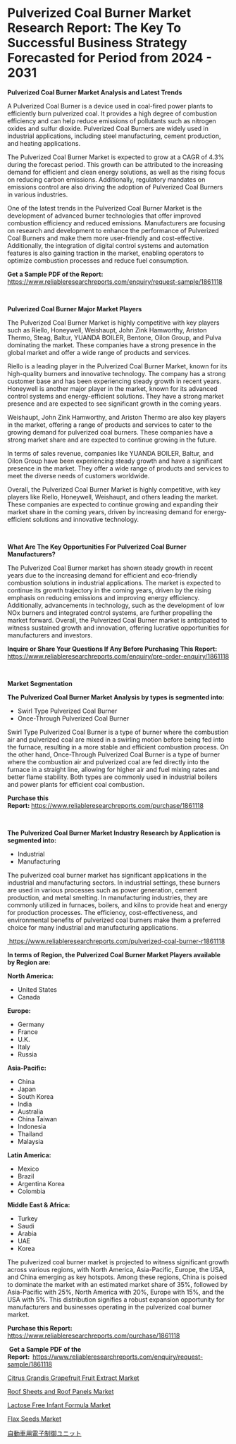 <p><h1>Pulverized Coal Burner Market Research Report: The Key To Successful Business Strategy Forecasted for Period from 2024 - 2031</h1></p><p><strong>Pulverized Coal Burner Market Analysis and Latest Trends</strong></p>
<p><p>A Pulverized Coal Burner is a device used in coal-fired power plants to efficiently burn pulverized coal. It provides a high degree of combustion efficiency and can help reduce emissions of pollutants such as nitrogen oxides and sulfur dioxide. Pulverized Coal Burners are widely used in industrial applications, including steel manufacturing, cement production, and heating applications.</p><p>The Pulverized Coal Burner Market is expected to grow at a CAGR of 4.3% during the forecast period. This growth can be attributed to the increasing demand for efficient and clean energy solutions, as well as the rising focus on reducing carbon emissions. Additionally, regulatory mandates on emissions control are also driving the adoption of Pulverized Coal Burners in various industries.</p><p>One of the latest trends in the Pulverized Coal Burner Market is the development of advanced burner technologies that offer improved combustion efficiency and reduced emissions. Manufacturers are focusing on research and development to enhance the performance of Pulverized Coal Burners and make them more user-friendly and cost-effective. Additionally, the integration of digital control systems and automation features is also gaining traction in the market, enabling operators to optimize combustion processes and reduce fuel consumption.</p></p>
<p><strong>Get a Sample PDF of the Report:&nbsp;</strong> <a href="https://www.reliableresearchreports.com/enquiry/request-sample/1861118">https://www.reliableresearchreports.com/enquiry/request-sample/1861118</a></p>
<p>&nbsp;</p>
<p><strong>Pulverized Coal Burner Major Market Players</strong></p>
<p><p>The Pulverized Coal Burner Market is highly competitive with key players such as Riello, Honeywell, Weishaupt, John Zink Hamworthy, Ariston Thermo, Steag, Baltur, YUANDA BOILER, Bentone, Oilon Group, and Pulva dominating the market. These companies have a strong presence in the global market and offer a wide range of products and services.</p><p>Riello is a leading player in the Pulverized Coal Burner Market, known for its high-quality burners and innovative technology. The company has a strong customer base and has been experiencing steady growth in recent years. Honeywell is another major player in the market, known for its advanced control systems and energy-efficient solutions. They have a strong market presence and are expected to see significant growth in the coming years.</p><p>Weishaupt, John Zink Hamworthy, and Ariston Thermo are also key players in the market, offering a range of products and services to cater to the growing demand for pulverized coal burners. These companies have a strong market share and are expected to continue growing in the future.</p><p>In terms of sales revenue, companies like YUANDA BOILER, Baltur, and Oilon Group have been experiencing steady growth and have a significant presence in the market. They offer a wide range of products and services to meet the diverse needs of customers worldwide.</p><p>Overall, the Pulverized Coal Burner Market is highly competitive, with key players like Riello, Honeywell, Weishaupt, and others leading the market. These companies are expected to continue growing and expanding their market share in the coming years, driven by increasing demand for energy-efficient solutions and innovative technology.</p></p>
<p>&nbsp;</p>
<p><strong>What Are The Key Opportunities For Pulverized Coal Burner Manufacturers?</strong></p>
<p><p>The Pulverized Coal Burner market has shown steady growth in recent years due to the increasing demand for efficient and eco-friendly combustion solutions in industrial applications. The market is expected to continue its growth trajectory in the coming years, driven by the rising emphasis on reducing emissions and improving energy efficiency. Additionally, advancements in technology, such as the development of low NOx burners and integrated control systems, are further propelling the market forward. Overall, the Pulverized Coal Burner market is anticipated to witness sustained growth and innovation, offering lucrative opportunities for manufacturers and investors.</p></p>
<p><strong>Inquire or Share Your Questions If Any Before Purchasing This Report:</strong> <a href="https://www.reliableresearchreports.com/enquiry/pre-order-enquiry/1861118">https://www.reliableresearchreports.com/enquiry/pre-order-enquiry/1861118</a></p>
<p>&nbsp;</p>
<p><strong>Market Segmentation</strong></p>
<p><strong>The Pulverized Coal Burner Market Analysis by types is segmented into:</strong></p>
<p><ul><li>Swirl Type Pulverized Coal Burner</li><li>Once-Through Pulverized Coal Burner</li></ul></p>
<p><p>Swirl Type Pulverized Coal Burner is a type of burner where the combustion air and pulverized coal are mixed in a swirling motion before being fed into the furnace, resulting in a more stable and efficient combustion process. On the other hand, Once-Through Pulverized Coal Burner is a type of burner where the combustion air and pulverized coal are fed directly into the furnace in a straight line, allowing for higher air and fuel mixing rates and better flame stability. Both types are commonly used in industrial boilers and power plants for efficient coal combustion.</p></p>
<p><strong>Purchase this Report:&nbsp;</strong><a href="https://www.reliableresearchreports.com/purchase/1861118">https://www.reliableresearchreports.com/purchase/1861118</a></p>
<p>&nbsp;</p>
<p><strong>The Pulverized Coal Burner Market Industry Research by Application is segmented into:</strong></p>
<p><ul><li>Industrial</li><li>Manufacturing</li></ul></p>
<p><p>The pulverized coal burner market has significant applications in the industrial and manufacturing sectors. In industrial settings, these burners are used in various processes such as power generation, cement production, and metal smelting. In manufacturing industries, they are commonly utilized in furnaces, boilers, and kilns to provide heat and energy for production processes. The efficiency, cost-effectiveness, and environmental benefits of pulverized coal burners make them a preferred choice for many industrial and manufacturing applications.</p></p>
<p><a href="https://www.reliableresearchreports.com/pulverized-coal-burner-r1861118">&nbsp;https://www.reliableresearchreports.com/pulverized-coal-burner-r1861118</a></p>
<p><strong>In terms of Region, the Pulverized Coal Burner Market Players available by Region are:</strong></p>
<p>
    <p> <strong> North America: </strong>
        <ul>
            <li>United States</li>
            <li>Canada</li>
        </ul>
        </p> 
    <p> <strong> Europe: </strong>
        <ul>
            <li>Germany</li>
            <li>France</li>
            <li>U.K.</li>
            <li>Italy</li>
            <li>Russia</li>
        </ul>
        </p> 
    <p> <strong> Asia-Pacific: </strong>
        <ul>
            <li>China</li>
            <li>Japan</li>
            <li>South Korea</li>
            <li>India</li>
            <li>Australia</li>
            <li>China Taiwan</li>
            <li>Indonesia</li>
            <li>Thailand</li>
            <li>Malaysia</li>
        </ul>
        </p> 
    <p> <strong> Latin America: </strong>
        <ul>
            <li>Mexico</li>
            <li>Brazil</li>
            <li>Argentina Korea</li>
            <li>Colombia</li>
        </ul>
        </p> 
    <p> <strong> Middle East & Africa: </strong>
        <ul>
            <li>Turkey</li>
            <li>Saudi</li>
            <li>Arabia</li>
            <li>UAE</li>
            <li>Korea</li>
        </ul>
    </p>
    </p>
<p><p>The pulverized coal burner market is projected to witness significant growth across various regions, with North America, Asia-Pacific, Europe, the USA, and China emerging as key hotspots. Among these regions, China is poised to dominate the market with an estimated market share of 35%, followed by Asia-Pacific with 25%, North America with 20%, Europe with 15%, and the USA with 5%. This distribution signifies a robust expansion opportunity for manufacturers and businesses operating in the pulverized coal burner market.</p></p>
<p><strong>Purchase this Report: </strong><a href="https://www.reliableresearchreports.com/purchase/1861118">https://www.reliableresearchreports.com/purchase/1861118</a></p>
<p>&nbsp;<strong>Get a Sample PDF of the Report:&nbsp;&nbsp;</strong><a href="https://www.reliableresearchreports.com/enquiry/request-sample/1861118">https://www.reliableresearchreports.com/enquiry/request-sample/1861118</a></p>
<p><strong></strong></p>
<p><p><a href="https://github.com/brittnycachero596/Market-Research-Report-List-1/blob/main/citrus-grandis-grapefruit-fruit-extract-market.md">Citrus Grandis Grapefruit Fruit Extract Market</a></p><p><a href="https://medium.com/@samantha.welch56767/roof-sheets-and-roof-panels-market-overview-global-market-trends-and-future-prospects-from-2024-to-65c9516d80b2">Roof Sheets and Roof Panels Market</a></p><p><a href="https://github.com/ChloeConn57/Market-Research-Report-List-1/blob/main/lactose-free-infant-formula-market.md">Lactose Free Infant Formula Market</a></p><p><a href="https://medium.com/@shawnsmithv6981/flax-seeds-industry-analysis-report-its-market-size-growing-with-a-cagr-of-4-4-38ecb46de6fd">Flax Seeds Market</a></p><p><a href="https://medium.com/@ridleydamion/2024%E5%B9%B4%E3%81%8B%E3%82%892031%E5%B9%B4%E3%81%BE%E3%81%A7%E3%81%AE%E8%87%AA%E5%8B%95%E8%BB%8A%E7%94%A8%E3%82%A8%E3%83%AC%E3%82%AF%E3%83%88%E3%83%AD%E3%83%8B%E3%82%AF%E3%82%B9%E5%88%B6%E5%BE%A1%E3%83%A6%E3%83%8B%E3%83%83%E3%83%88%E5%B8%82%E5%A0%B4%E3%82%B7%E3%82%A7%E3%82%A2%E3%82%84%E7%AB%B6%E4%BA%89%E7%92%B0%E5%A2%83%E3%81%AB%E9%96%A2%E3%81%99%E3%82%8B%E6%B4%9E%E5%AF%9F-32c5000b5eea">自動車用電子制御ユニット</a></p></p>
